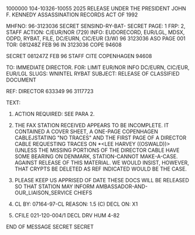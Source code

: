 1000000
104-10326-10055
2025 RELEASE UNDER THE PRESIDENT JOHN F. KENNEDY ASSASSINATION RECORDS ACT OF 1992

MHFNO: 96-3123036
SECRET
SENSIND-RY-BAT-
SECRET
PAGE: 1
FRP: 2,
STAFF
ACTION: C/EUR/NOR (729) INFO: EUDORECORD, EUR/LGL, MDSX, ODPD, RYBAT, FILE,
DC/EURN, CIC/EUR (3/W)
96 3123036
ASO
PAGE 001
TOR: 081248Z FEB 96
IN 3123036
COPE 94608

SECRET 081247Z FEB 96 STAFF
CITE COPENHAGEN 94608

TO: IMMEDIATE DIRECTOR.
FOR: LIMIT EUR/NOR INFO DC/EURN, CIC/EUR, EUR/LGL
SLUGS: WNINTEL RYBAT
SUBJECT: RELEASE OF CLASSIFIED DOCUMENT

REF: DIRECTOR 633349 96 3117723

TEXT:

1. ACTION REQUIRED: SEE PARA 2.

2. THE FAX STATION RECEIVED APPEARS TO BE INCOMPLETE. IT
CONTAINED A COVER SHEET, A ONE-PAGE COPENHAGEN CABLEJSTATING "NO
TRACES" AND THE FIRST PAGE OF A DIRECTOR CABLE REQUESTING TRACES ON
*<LEE HARVEY ((OSWALD))> (UNLESS THE MISSING PORTIONS OF THE DIRECTOR
CABLE HAVE SOME BEARING ON DENMARK, STATION-CANNOT MAKE-A-CASE.
AGAINST RELEASE OF THIS MATERIAL. WE WOULD INSIST, HOWEVER, THAT
CRYPTS BE DELETED AS REF INDICATED WOULD BE THE CASE.

3. PLEASE KEEP US APPRISED OF DATE THESE DOCS WILL BE RELEASED
SO THAT STATION MAY INFORM AMBASSADOR-AND-OUR_LIAISON_SERVICE
CHIEFS

4. CL BY: 07164-97-CL REASON: 1.5 (C) DECL ON: X1
4. CFILE 021-120-004/1 DECL DRV HUM 4-82

END OF MESSAGE
SECRET
SECRET
